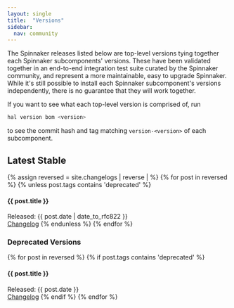 ```yaml
---
layout: single
title:  "Versions"
sidebar:
  nav: community
---
```


The Spinnaker releases listed below are top-level versions tying together each
Spinnaker subcomponents' versions. These have been validated together in an 
end-to-end integration test suite curated by the Spinnaker community, and
represent a more maintainable, easy to upgrade Spinnaker. While 
it's still possible to install each Spinnaker subcomponent's versions 
independently, there is no guarantee that they will work together.

If you want to see what each top-level version is comprised of, run 

```bash
hal version bom <version>
```

to see the commit hash and tag matching `version-<version>` of each
subcomponent.

## Latest Stable
{% assign reversed = site.changelogs | reverse |  %}
{% for post in reversed %}
  {% unless post.tags contains 'deprecated' %}
#### {{ post.title }}  
Released: {{ post.date | date_to_rfc822 }}  
<a href="{{ post.url }}">Changelog</a>
  {% endunless %}
{% endfor %}

### Deprecated Versions
{% for post in reversed %}
  {% if post.tags contains 'deprecated' %}
#### {{ post.title }}  
Released: {{ post.date }}  
<a href="{{ post.url }}">Changelog</a>
  {% endif %}
{% endfor %}
